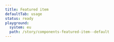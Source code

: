 ```yaml
---
title: Featured item
defaultTab: usage
status: ready
playground:
  system: eu
  path: /story/components-featured-item--default
---
```


